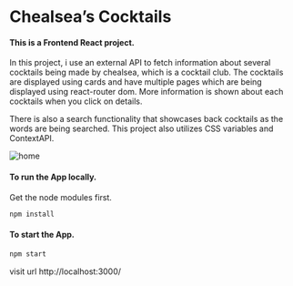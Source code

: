 # Chealsea’s Cocktails
#### This is a Frontend React project.
In this project, i use an external API to fetch information about several cocktails being made by chealsea, which is a cocktail club.
The cocktails are displayed using cards and have multiple pages which are being displayed using react-router dom. 
More information is shown about each cocktails when you click on details. 

There is also a search functionality that showcases back cocktails as the words are being searched. 
This project also utilizes CSS variables and ContextAPI. 


<img width=“350px” alt="home" src="https://user-images.githubusercontent.com/90734558/180577046-d2966aee-dcc9-467b-a779-e8d0d485ee00.png">



#### To run the App locally.
Get the node modules first. 
```sh
npm install
```
#### To start the App.
```sh
npm start
```
visit url http://localhost:3000/
